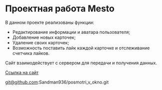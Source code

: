 # Проектная работа Mesto

В данном проекте реализованы функции: 

* Редактирование информации и аватара пользователя;
* Добавление новых карточек;
* Удаление своих карточек;
* Возможность поставить лайк каждой карточке и отслеживание счетчика лайков.

Сайт взаимодействует с сервером для передачи и получения данных.

[Ссылка на сайт](https://sandman936.github.io/mesto-project-ff/)

git@github.com:Sandman936/posmotri_v_okno.git

